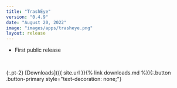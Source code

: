 ```yaml
---
title: "TrashEye"
version: "0.4.9"
date: "August 20, 2022"
image: "images/apps/trasheye.png"
layout: release
---
```


- First public release

<br />

{:.pt-2}
[Downloads]({{ site.url }}{% link downloads.md %}){:.button .button-primary style="text-decoration: none;"}
